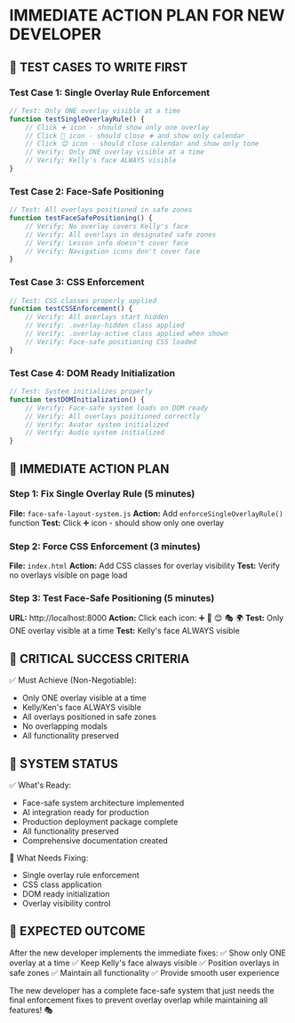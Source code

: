 # IMMEDIATE ACTION PLAN FOR NEW DEVELOPER

## 🧪 TEST CASES TO WRITE FIRST

### Test Case 1: Single Overlay Rule Enforcement
```javascript
// Test: Only ONE overlay visible at a time
function testSingleOverlayRule() {
    // Click ➕ icon - should show only one overlay
    // Click 📅 icon - should close ➕ and show only calendar
    // Click 😊 icon - should close calendar and show only tone
    // Verify: Only ONE overlay visible at a time
    // Verify: Kelly's face ALWAYS visible
}
```

### Test Case 2: Face-Safe Positioning
```javascript
// Test: All overlays positioned in safe zones
function testFaceSafePositioning() {
    // Verify: No overlay covers Kelly's face
    // Verify: All overlays in designated safe zones
    // Verify: Lesson info doesn't cover face
    // Verify: Navigation icons don't cover face
}
```

### Test Case 3: CSS Enforcement
```javascript
// Test: CSS classes properly applied
function testCSSEnforcement() {
    // Verify: All overlays start hidden
    // Verify: .overlay-hidden class applied
    // Verify: .overlay-active class applied when shown
    // Verify: Face-safe positioning CSS loaded
}
```

### Test Case 4: DOM Ready Initialization
```javascript
// Test: System initializes properly
function testDOMInitialization() {
    // Verify: Face-safe system loads on DOM ready
    // Verify: All overlays positioned correctly
    // Verify: Avatar system initialized
    // Verify: Audio system initialized
}
```

## 🚀 IMMEDIATE ACTION PLAN

### Step 1: Fix Single Overlay Rule (5 minutes)
**File:** `face-safe-layout-system.js`
**Action:** Add `enforceSingleOverlayRule()` function
**Test:** Click ➕ icon - should show only one overlay

### Step 2: Force CSS Enforcement (3 minutes)
**File:** `index.html`
**Action:** Add CSS classes for overlay visibility
**Test:** Verify no overlays visible on page load

### Step 3: Test Face-Safe Positioning (5 minutes)
**URL:** http://localhost:8000
**Action:** Click each icon: ➕ 📅 😊 🎭 🌍
**Test:** Only ONE overlay visible at a time
**Test:** Kelly's face ALWAYS visible

## 🎯 CRITICAL SUCCESS CRITERIA
✅ Must Achieve (Non-Negotiable):
- Only ONE overlay visible at a time
- Kelly/Ken's face ALWAYS visible
- All overlays positioned in safe zones
- No overlapping modals
- All functionality preserved

## 🚀 SYSTEM STATUS
✅ What's Ready:
- Face-safe system architecture implemented
- AI integration ready for production
- Production deployment package complete
- All functionality preserved
- Comprehensive documentation created

🔧 What Needs Fixing:
- Single overlay rule enforcement
- CSS class application
- DOM ready initialization
- Overlay visibility control

## 🎯 EXPECTED OUTCOME
After the new developer implements the immediate fixes:
✅ Show only ONE overlay at a time
✅ Keep Kelly's face always visible
✅ Position overlays in safe zones
✅ Maintain all functionality
✅ Provide smooth user experience

The new developer has a complete face-safe system that just needs the final enforcement fixes to prevent overlay overlap while maintaining all features! 🎭 